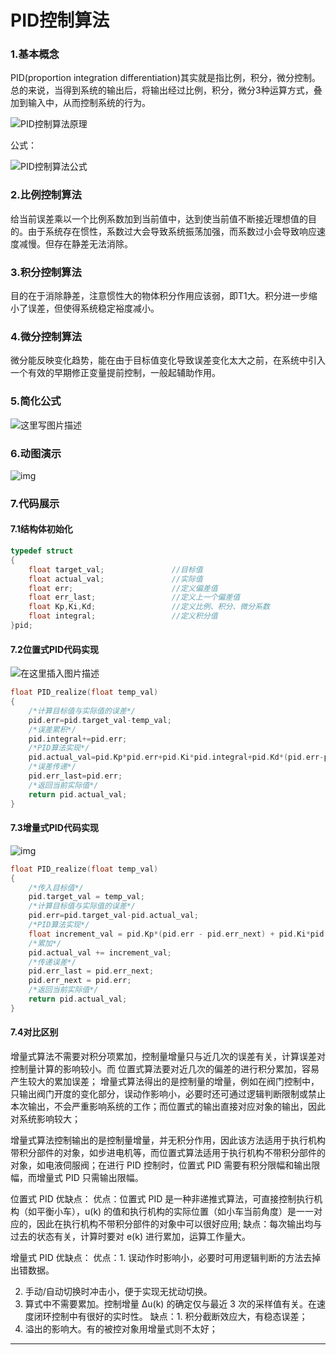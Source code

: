 # PID控制算法

### 1.基本概念

PID(proportion integration differentiation)其实就是指比例，积分，微分控制。总的来说，当得到系统的输出后，将输出经过比例，积分，微分3种运算方式，叠加到输入中，从而控制系统的行为。

![PID控制算法原理](https://img-blog.csdn.net/20180711210553477?watermark/2/text/aHR0cHM6Ly9ibG9nLmNzZG4ubmV0L3FxXzI1MzUyOTgx/font/5a6L5L2T/fontsize/400/fill/I0JBQkFCMA==/dissolve/70)

公式：

![PID控制算法公式](https://img-blog.csdn.net/20180711210623129?watermark/2/text/aHR0cHM6Ly9ibG9nLmNzZG4ubmV0L3FxXzI1MzUyOTgx/font/5a6L5L2T/fontsize/400/fill/I0JBQkFCMA==/dissolve/70)

### 2.比例控制算法

给当前误差乘以一个比例系数加到当前值中，达到使当前值不断接近理想值的目的。由于系统存在惯性，系数过大会导致系统振荡加强，而系数过小会导致响应速度减慢。但存在静差无法消除。

### 3.积分控制算法

目的在于消除静差，注意惯性大的物体积分作用应该弱，即T1大。积分进一步缩小了误差，但使得系统稳定裕度减小。

### 4.微分控制算法

微分能反映变化趋势，能在由于目标值变化导致误差变化太大之前，在系统中引入一个有效的早期修正变量提前控制，一般起辅助作用。

### 5.简化公式

![这里写图片描述](https://img-blog.csdn.net/2018071210460749?watermark/2/text/aHR0cHM6Ly9ibG9nLmNzZG4ubmV0L3FxXzI1MzUyOTgx/font/5a6L5L2T/fontsize/400/fill/I0JBQkFCMA==/dissolve/70)

### 6.动图演示

![img](https://img-blog.csdnimg.cn/20181216103950234.gif)

### 7.代码展示

#### 7.1结构体初始化

```c++
typedef struct
{
    float target_val;               //目标值
    float actual_val;        		//实际值
    float err;             			//定义偏差值
    float err_last;          		//定义上一个偏差值
    float Kp,Ki,Kd;          		//定义比例、积分、微分系数
    float integral;          		//定义积分值
}pid;

```

#### 7.2位置式PID代码实现



![在这里插入图片描述](https://img-blog.csdnimg.cn/2e0b104a7e7c4d92af972e0e5f707932.png#pic_center)

```c++
float PID_realize(float temp_val)
{
	/*计算目标值与实际值的误差*/
    pid.err=pid.target_val-temp_val;
	/*误差累积*/
    pid.integral+=pid.err;
	/*PID算法实现*/
    pid.actual_val=pid.Kp*pid.err+pid.Ki*pid.integral+pid.Kd*(pid.err-pid.err_last);
	/*误差传递*/
    pid.err_last=pid.err;
	/*返回当前实际值*/
    return pid.actual_val;
}

```

#### 7.3增量式PID代码实现

![img](https://img-blog.csdnimg.cn/6f6be5c81e0d40ff8584ba1c03463f5c.png#pic_center)

```c++
float PID_realize(float temp_val) 
{
	/*传入目标值*/
	pid.target_val = temp_val;
	/*计算目标值与实际值的误差*/
    pid.err=pid.target_val-pid.actual_val;
	/*PID算法实现*/
	float increment_val = pid.Kp*(pid.err - pid.err_next) + pid.Ki*pid.err + pid.Kd*(pid.err - 2 * pid.err_next + pid.err_last);
	/*累加*/
	pid.actual_val += increment_val;
	/*传递误差*/
	pid.err_last = pid.err_next;
	pid.err_next = pid.err;
	/*返回当前实际值*/
	return pid.actual_val;
}

```

#### 7.4对比区别

​        增量式算法不需要对积分项累加，控制量增量只与近几次的误差有关，计算误差对控制量计算的影响较小。而 位置式算法要对近几次的偏差的进行积分累加，容易产生较大的累加误差；
​        增量式算法得出的是控制量的增量，例如在阀门控制中，只输出阀门开度的变化部分，误动作影响小，必要时还可通过逻辑判断限制或禁止本次输出，不会严重影响系统的工作；而位置式的输出直接对应对象的输出，因此对系统影响较大；

​       增量式算法控制输出的是控制量增量，并无积分作用，因此该方法适用于执行机构带积分部件的对象，如步进电机等，而位置式算法适用于执行机构不带积分部件的对象，如电液伺服阀；
​       在进行 PID 控制时，位置式 PID 需要有积分限幅和输出限幅，而增量式 PID 只需输出限幅。

位置式 PID 优缺点：
优点：位置式 PID 是一种非递推式算法，可直接控制执行机构（如平衡小车），u(k) 的值和执行机构的实际位置（如小车当前角度）是一一对应的，因此在执行机构不带积分部件的对象中可以很好应用;
缺点：每次输出均与过去的状态有关，计算时要对 e(k) 进行累加，运算工作量大。

增量式 PID 优缺点：
优点：1. 误动作时影响小，必要时可用逻辑判断的方法去掉出错数据。

2. 手动/自动切换时冲击小，便于实现无扰动切换。
3. 算式中不需要累加。控制增量 Δu(k) 的确定仅与最近 3 次的采样值有关。在速度闭环控制中有很好的实时性。
缺点：1. 积分截断效应大，有稳态误差；
2. 溢出的影响大。有的被控对象用增量式则不太好；

------------------------------------------------
